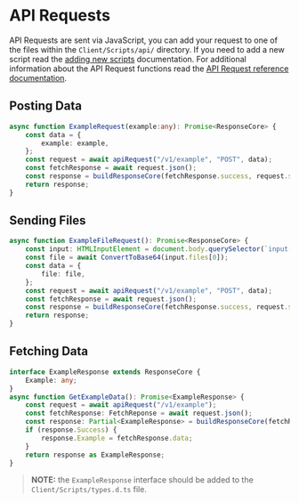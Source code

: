 # API Requests

API Requests are sent via JavaScript, you can add your request to one of the files within the `Client/Scripts/api/` directory. If you need to add a new script read the [adding new scripts](/how-to/scripts) documentation. For additional information about the API Request functions read the [API Request reference documentation](/references/api-requests).

## Posting Data

```typescript
async function ExampleRequest(example:any): Promise<ResponseCore> {
	const data = {
		example: example,
	};
	const request = await apiRequest("/v1/example", "POST", data);
	const fetchResponse = await request.json();
	const response = buildResponseCore(fetchResponse.success, request.status, fetchResponse.error);
	return response;
}
```

## Sending Files

```typescript
async function ExampleFileRequest(): Promise<ResponseCore> {
	const input: HTMLInputElement = document.body.querySelector(`input[type="file"]`);
	const file = await ConvertToBase64(input.files[0]);
	const data = {
		file: file,
	};
	const request = await apiRequest("/v1/example", "POST", data);
	const fetchResponse = await request.json();
	const response = buildResponseCore(fetchResponse.success, request.status, fetchResponse.error);
	return response;
}
```

## Fetching Data

```typescript
interface ExampleResponse extends ResponseCore {
	Example: any;
}
async function GetExampleData(): Promise<ExampleResponse> {
	const request = await apiRequest("/v1/example");
	const fetchResponse: FetchReponse = await request.json();
	const response: Partial<ExampleResponse> = buildResponseCore(fetchResponse.success, request.status, fetchResponse.error);
	if (response.Success) {
		response.Example = fetchResponse.data;
	}
	return response as ExampleResponse;
}
```

> **NOTE:** the `ExampleResponse` interface should be added to the `Client/Scripts/types.d.ts` file.
